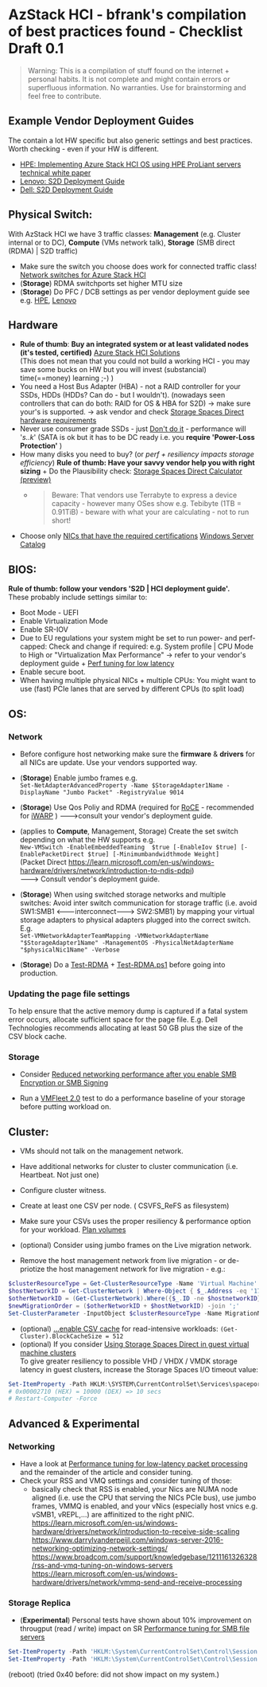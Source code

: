 # AzStack HCI - bfrank's compilation of best practices found - Checklist Draft 0.1

> Warning: This is a compilation of stuff found on the internet + personal habits. It is not complete and might contain errors or superfluous information. No warranties. Use for brainstorming and feel free to contribute.

## Example Vendor Deployment Guides
The contain a lot HW specific but also generic settings and best practices. Worth checking - even if your HW is different.
- [HPE: Implementing Azure Stack HCI OS using HPE ProLiant servers technical white paper](https://www.hpe.com/psnow/doc/a50004375enw)
- [Lenovo: S2D Deployment Guide](https://lenovopress.lenovo.com/lp0064-microsoft-storage-spaces-direct-s2d-deployment-guide)
- [Dell: S2D Deployment Guide](https://downloads.dell.com/solutions/general-solution-resources/White%20Papers/DellEMCMicrosoft_StorageSpacesDirect_ReadyNode_PowerEdgeR740xdR640-Scalable-DG.pdf)

## Physical Switch:
With AzStack HCI we have 3 traffic classes: **Management** (e.g. Cluster internal or to DC), **Compute** (VMs network talk), **Storage** (SMB direct (RDMA) | S2D traffic)
- Make sure the switch you choose does work for connected traffic class! [Network switches for Azure Stack HCI](https://learn.microsoft.com/en-us/azure-stack/hci/concepts/physical-network-requirements?tabs=22H2%2C20-21H2reqs)
- (**Storage**) RDMA switchports set higher MTU size
- (**Storage**) Do PFC / DCB settings as per vendor deployment guide see e.g. [HPE], [Lenovo]  
  
[HPE]: https://www.hpe.com/psnow/doc/a50004375enw
[Lenovo]: https://lenovopress.lenovo.com/lp0064-microsoft-storage-spaces-direct-s2d-deployment-guide

## Hardware 
- **Rule of thumb**: **Buy an integrated system or at least validated nodes (it's tested, certified)** [Azure Stack HCI Solutions]  
  (This does not mean that you could not build a working HCI - you may save some bucks on HW but you will invest (substancial) time(==money) learning ;-) )
- You need a Host Bus Adapter (HBA) - not a RAID controller for your SSDs, HDDs (HDDs? Can do - but I wouldn't). (nowadays seen controllers that can do both: RAID for OS & HBA for S2D) -> make sure your's is supported. -> ask vendor and check [Storage Spaces Direct hardware requirements](https://learn.microsoft.com/en-us/windows-server/storage/storage-spaces/storage-spaces-direct-hardware-requirements)
- Never use consumer grade SSDs - just [Don't do it] - performance will '*s..k*' (SATA is ok but it has to be DC ready i.e. you **require 'Power-Loss Protection'** )
- How many disks you need to buy? (or *perf + resiliency impacts storage efficiency*) **Rule of thumb: Have your savvy vendor help you with right sizing** + Do the Plausibility check: [Storage Spaces Direct Calculator (preview)](https://aka.ms/s2dcalc)  
  - >Beware: That vendors use Terrabyte to express a device capacity - however many OSes show e.g. Tebibyte (1TB = 0.91TiB) - beware with what your are calculating - not to run short!
- Choose only [NICs that have the required certifications](https://learn.microsoft.com/en-us/azure-stack/hci/concepts/host-network-requirements) [Windows Server Catalog]  

[Azure Stack HCI Solutions]: https://hcicatalog.azurewebsites.net/#/catalog
[Don't do it]: https://techcommunity.microsoft.com/t5/storage-at-microsoft/don-t-do-it-consumer-grade-solid-state-drives-ssd-in-storage/ba-p/425914
[Windows Server Catalog]: https://www.windowsservercatalog.com/

## BIOS:
**Rule of thumb: follow your vendors 'S2D | HCI deployment guide'.**  
These probably include settings similar to:  
- Boot Mode - UEFI
- Enable Virtualization Mode 
- Enable SR-IOV
- Due to EU regulations your system might be set to run power- and perf- capped: Check and change if required: e.g. System profile | CPU Mode to High or "Virtualization Max Performance" -> refer to your vendor's deployment guide + [Perf tuning for low latency]
- Enable secure boot.
- When having multiple physical NICs + multiple CPUs: You might want to use (fast) PCIe lanes that are served by different CPUs (to split load) 
  
[Perf tuning for low latency]: https://learn.microsoft.com/en-us/windows-server/networking/technologies/network-subsystem/net-sub-performance-tuning-nics?source=recommendations#bkmk_low


## OS:
### Network
- Before configure host networking make sure the **firmware** & **drivers** for all NICs are update. Use your vendors supported way.
- (**Storage**) Enable jumbo frames e.g.  
  `Set-NetAdapterAdvancedProperty -Name $StorageAdapter1Name -DisplayName "Jumbo Packet" -RegistryValue 9014`
- (**Storage**) Use Qos Poliy and RDMA (required for [RoCE](https://learn.microsoft.com/en-us/previous-versions/windows/it-pro/windows-server-2012-r2-and-2012/dn583822(v=ws.11)) - recommended for [iWARP](https://learn.microsoft.com/en-us/previous-versions/windows/it-pro/windows-server-2012-r2-and-2012/dn583825(v=ws.11))  )
--->consult your vendor's deployment guide.

- (applies to **Compute**, Management, Storage) Create the set switch depending on what the HW supports e.g.  
  `New-VMSwitch -EnableEmbeddedTeaming  $true [-EnableIov $true] [-EnablePacketDirect $true] [-Minimumbandwidthmode Weight]`  
  (Packet Direct https://learn.microsoft.com/en-us/windows-hardware/drivers/network/introduction-to-ndis-pdpi)  
  ---> Consult vendor's deployment guide.

- (**Storage**) When using switched storage networks and multiple switches: Avoid inter switch communication for storage traffic (i.e. avoid SW1:SMB1 <---interconnect---> SW2:SMB1) by mapping your virtual storage adapters to physical adapters plugged into the correct switch. E.g.  
  `Set-VMNetworkAdapterTeamMapping -VMNetworkAdapterName "$StorageAdapter1Name" -ManagementOS -PhysicalNetAdapterName "$physicalNic1Name" -Verbose`

- (**Storage**) Do a [Test-RDMA](./Test-RDMA/howto_test-rdma.md) + [Test-RDMA.ps1](https://github.com/microsoft/SDN/blob/master/Diagnostics/Test-Rdma.ps1) before going into production.
  
### Updating the page file settings
To help ensure that the active memory dump is captured if a fatal system error occurs, allocate sufficient space for the page file. E.g. Dell Technologies recommends allocating at least 50 GB plus the size of the CSV block cache.

### Storage 
- Consider [Reduced networking performance after you enable SMB Encryption or SMB Signing](https://learn.microsoft.com/en-us/troubleshoot/windows-server/networking/reduced-performance-after-smb-encryption-signing?source=recommendations)

- Run a [VMFleet 2.0](https://techcommunity.microsoft.com/t5/azure-stack-blog/vmfleet-2-0-quick-start-guide/ba-p/2824778) test to do a performance baseline of your storage before putting workload on. 


## Cluster:
- VMs should not talk on the management network.
- Have additional networks for cluster to cluster communication (i.e. Heartbeat. Not just one)
- Configure cluster witness.
- Create at least one CSV per node. ( CSVFS_ReFS as filesystem)
- Make sure your CSVs uses the proper resiliency & performance option for your workload. [Plan volumes]

- (optional) Consider using jumbo frames on the Live migration network.
- Remove the host management network from live migration - or de-priotize the host management network for live migration - e.g.:
```powershell
$clusterResourceType = Get-ClusterResourceType -Name 'Virtual Machine'
$hostNetworkID = Get-ClusterNetwork | Where-Object { $_.Address -eq '172.16.102.0' } | Select-Object -ExpandProperty ID
$otherNetworkID = (Get-ClusterNetwork).Where({$_.ID -ne $hostnetworkID}).ID
$newMigrationOrder = ($otherNetworkID + $hostNetworkID) -join ';'
Set-ClusterParameter -InputObject $clusterResourceType -Name MigrationNetworkOrder -Value $newMigrationOrder
```
- (optional) [...enable CSV cache](https://techcommunity.microsoft.com/t5/failover-clustering/how-to-enable-csv-cache/ba-p/371854) for read-intensive workloads:
`(Get-Cluster).BlockCacheSize = 512`
- (optional) If you consider [Using Storage Spaces Direct in guest virtual machine clusters](https://learn.microsoft.com/en-us/windows-server/storage/storage-spaces/storage-spaces-direct-in-vm)  
  To give greater resiliency to possible VHD / VHDX / VMDK storage latency in guest clusters, increase the Storage Spaces I/O timeout value:
```PowerShell
Set-ItemProperty -Path HKLM:\SYSTEM\CurrentControlSet\Services\spaceport\Parameters -Name HwTimeout -Value 0x00002710 -Verbose
# 0x00002710 (HEX) = 10000 (DEX) => 10 secs
# Restart-Computer -Force
```  
[Plan volumes]: https://learn.microsoft.com/en-us/azure-stack/hci/concepts/plan-volumes#with-four-or-more-servers

## Advanced & Experimental

### Networking
- Have a look at [Performance tuning for low-latency packet processing](https://learn.microsoft.com/en-us/windows-server/networking/technologies/network-subsystem/net-sub-performance-tuning-nics?source=recommendations#bkmk_low) and the remainder of the article and consider tuning.
- Check your RSS and VMQ settings and consider tuning of those: 
  - basically check that RSS is enabled, your Nics are NUMA node aligned (i.e. use the CPU that serving the NICs PCIe bus), use jumbo frames, VMMQ is enabled, and your vNics (especially host vnics e.g. vSMB1, vREPL,...) are affinitized to the right pNIC.  
https://learn.microsoft.com/en-us/windows-hardware/drivers/network/introduction-to-receive-side-scaling  
https://www.darrylvanderpeijl.com/windows-server-2016-networking-optimizing-network-settings/ 
https://www.broadcom.com/support/knowledgebase/1211161326328/rss-and-vmq-tuning-on-windows-servers
https://learn.microsoft.com/en-us/windows-hardware/drivers/network/vmmq-send-and-receive-processing

### Storage Replica
- (**Experimental**) Personal tests have shown about 10% improvement on througput (read / write) impact on SR 
[Performance tuning for SMB file servers](https://learn.microsoft.com/en-us/windows-server/administration/performance-tuning/role/file-server/smb-file-server)
```PowerShell
Set-ItemProperty -Path 'HKLM:\System\CurrentControlSet\Control\Session Manager\Executive' -Name AdditionalCriticalWorkerThreads -Value 0x00000140 -Verbose
Set-ItemProperty -Path 'HKLM:\System\CurrentControlSet\Control\Session Manager\Executive' -Name AdditionalDelayedWorkerThreads -Value 0x00000140 -Verbose
```
(reboot)
(tried 0x40 before: did not show impact on my system.)



